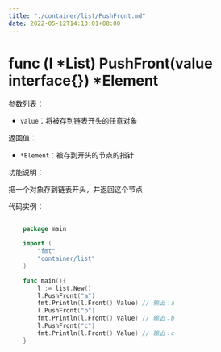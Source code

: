 ```yaml
---
title: "./container/list/PushFront.md"
date: 2022-05-12T14:13:01+08:00
---
```

# func (l *List) PushFront(value interface{}) *Element

参数列表：

- `value`：将被存到链表开头的任意对象

返回值：

- `*Element`：被存到开头的节点的指针

功能说明：

把一个对象存到链表开头，并返回这个节点

代码实例：

```go

	package main

	import (
		"fmt"
		"container/list"
	)

	func main(){
		l := list.New()
		l.PushFront("a")
		fmt.Println(l.Front().Value) // 输出：a
		l.PushFront("b")
		fmt.Println(l.Front().Value) // 输出：b
		l.PushFront("c")
		fmt.Println(l.Front().Value) // 输出：c
	}

```